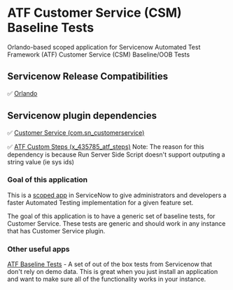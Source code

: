 # ATF Customer Service (CSM) Baseline Tests
Orlando-based scoped application for Servicenow Automated Test Framework (ATF) Customer Service (CSM) Baseline/OOB Tests

## Servicenow Release Compatibilities
:white_check_mark: [Orlando](https://docs.servicenow.com/bundle/orlando-release-notes/page/release-notes/family-release-notes.html)

## Servicenow plugin dependencies
:white_check_mark: [Customer Service (com.sn_customerservice)](https://docs.servicenow.com/bundle/orlando-customer-service-management/page/product/customer-service-management/concept/c_CustomerServiceManagement.html)

:white_check_mark: [ATF Custom Steps (x_435785_atf_steps)](https://github.com/snshare/atf-custom-steps.git) Note: The reason for this dependency is because Run Server Side Script doesn't support outputing a string value (ie sys ids)

### Goal of this application
This is a [scoped app](https://docs.servicenow.com/bundle/orlando-application-development/page/build/applications/concept/c_ApplicationScope.html) in ServiceNow to give administrators and developers a faster Automated Testing implementation for a given feature set.

The goal of this application is to have a generic set of baseline tests, for Customer Service. These tests are generic and should work in any instance that has Customer Service plugin.

### Other useful apps

[ATF Baseline Tests](https://github.com/snshare/atf-baseline-tests) - A set of out of the box tests from Servicenow that don't rely on demo data. This is great when you just install an application and want to make sure all of the functionality works in your instance.
